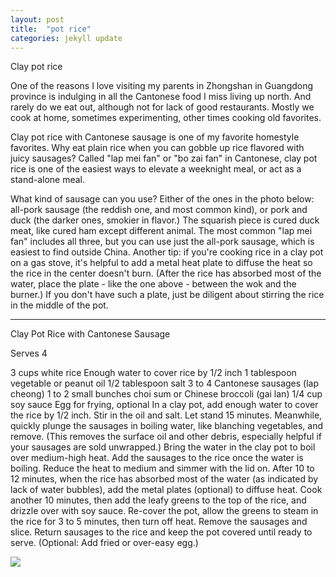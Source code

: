 ```yaml
---
layout: post
title:  "pot rice"
categories: jekyll update
---
```

Clay pot rice 

One of the reasons I love visiting my parents in Zhongshan in Guangdong province is indulging in all the Cantonese food I miss living up north. And rarely do we eat out, although not for lack of good restaurants. Mostly we cook at home, sometimes experimenting, other times cooking old favorites.

Clay pot rice with Cantonese sausage is one of my favorite homestyle favorites. Why eat plain rice when you can gobble up rice flavored with juicy sausages? Called "lap mei fan" or "bo zai fan" in Cantonese, clay pot rice is one of the easiest ways to elevate a weeknight meal, or act as a stand-alone meal.

What kind of sausage can you use? Either of the ones in the photo below: all-pork sausage (the reddish one, and most common kind), or pork and duck (the darker ones, smokier in flavor.) The squarish piece is cured duck meat, like cured ham except different animal. The most common "lap mei fan" includes all three, but you can use just the all-pork sausage, which is easiest to find outside China.
Another tip: if you're cooking rice in a clay pot on a gas stove, it's helpful to add a metal heat plate to diffuse the heat so the rice in the center doesn't burn. (After the rice has absorbed most of the water, place the plate - like the one above - between the wok and the burner.) If you don't have such a plate, just be diligent about stirring the rice in the middle of the pot.

__________________________________________

Clay Pot Rice with Cantonese Sausage 

Serves 4

3 cups white rice
Enough water to cover rice by 1/2 inch
1 tablespoon vegetable or peanut oil
1/2 tablespoon salt
3 to 4 Cantonese sausages (lap cheong)
1 to 2 small bunches choi sum or Chinese broccoli (gai lan)
1/4 cup soy sauce
Egg for frying, optional
In a clay pot, add enough water to cover the rice by 1/2 inch. Stir in the oil and salt. Let stand 15 minutes.
Meanwhile, quickly plunge the sausages in boiling water, like blanching vegetables, and remove. (This removes the surface oil and other debris, especially helpful if your sausages are sold unwrapped.)
Bring the water in the clay pot to boil over medium-high heat. Add the sausages to the rice once the water is boiling. Reduce the heat to medium and simmer with the lid on. After 10 to 12 minutes, when the rice has absorbed most of the water (as indicated by lack of water bubbles), add the  metal plates (optional) to diffuse heat.
Cook another 10 minutes, then add the leafy greens to the top of the rice, and drizzle over with soy sauce. Re-cover the pot, allow the greens to steam in the rice for 3 to 5 minutes, then turn off heat. Remove the sausages and slice. Return sausages to the rice and keep the pot covered until ready to serve. (Optional: Add fried or over-easy egg.)

![](https://static1.squarespace.com/static/51f7fb1ee4b03d20c9b4c34b/t/52097d5be4b0f89d3272e7cb/1376353627891/claypot-rice-1.jpg?format=500w)

